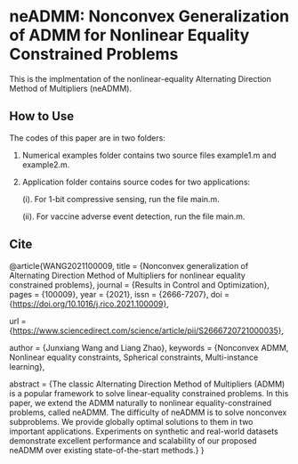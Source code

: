 # neADMM: Nonconvex Generalization of ADMM for Nonlinear Equality Constrained Problems
This is the implmentation  of the nonlinear-equality Alternating Direction Method of Multipliers (neADMM).

## How to Use

The codes of this paper are in two folders:

1. Numerical examples folder contains two source files example1.m and example2.m.

2. Application folder contains source codes for two applications: 

    (i). For 1-bit compressive sensing, run the file main.m. 
  

    (ii). For vaccine adverse event detection, run the file main.m.

## Cite

@article{WANG2021100009,
title = {Nonconvex generalization of Alternating Direction Method of Multipliers for nonlinear equality constrained problems},
journal = {Results in Control and Optimization},
pages = {100009},
year = {2021},
issn = {2666-7207},
doi = {https://doi.org/10.1016/j.rico.2021.100009},

url = {https://www.sciencedirect.com/science/article/pii/S2666720721000035},

author = {Junxiang Wang and Liang Zhao},
keywords = {Nonconvex ADMM, Nonlinear equality constraints, Spherical constraints, Multi-instance learning},

abstract = {The classic Alternating Direction Method of Multipliers (ADMM) is a popular framework to solve linear-equality constrained problems. In this paper, we extend the ADMM naturally to nonlinear equality-constrained problems, called neADMM. The difficulty of neADMM is to solve nonconvex subproblems. We provide globally optimal solutions to them in two important applications. Experiments on synthetic and real-world datasets demonstrate excellent performance and scalability of our proposed neADMM over existing state-of-the-start methods.}
}
